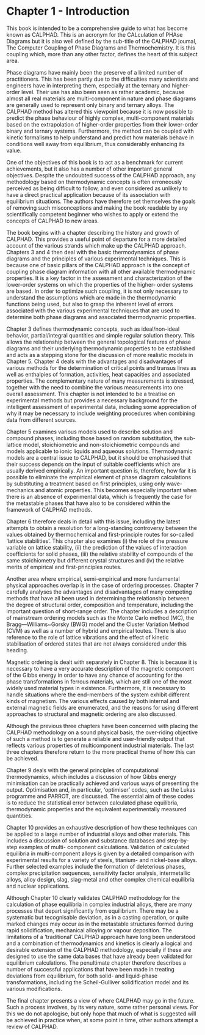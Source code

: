 # Chapter 1 - Introduction

This book is intended to be a comprehensive guide to what has become known as CALPHAD. This is an acronym for the CALculation of PHAse Diagrams but it is also well defined by the sub-title of the CALPHAD joumal, The Computer Coupling of Phase Diagrams and Thermochemistry. It is this coupling which, more than any other factor, defines the heart of this subject area.

Phase diagrams have mainly been the preserve of a limited number of practitioners. This has been partly due to the difficulties many scientists and engineers have in interpreting them, especially at the ternary and higher-order level. Their use has also been seen as rather academic, because almost all real materials are multi-component in nature and phase diagrams are generally used to represent only binary and ternary alloys. The CALPHAD method has altered this viewpoint because it is now possible to predict the phase behaviour of highly complex, multi-component materials based on the extrapolation of higher-order properties from their lower-order binary and ternary systems. Furthermore, the method can be coupled with kinetic formalisms to help understand and predict how materials behave in conditions well away from equilibrium, thus considerably enhancing its value.

One of the objectives of this book is to act as a benchmark for current achievements, but it also has a number of other important general objectives. Despite the undoubted success of the CALPHAD approach, any methodology based on thermodynamic concepts is often erroneously perceived as being difficult to follow, and even considered as unlikely to have a direct practical application because of its association with equilibrium situations. The authors have therefore set themselves the goals of removing such misconceptions and making the book readable by any scientifically competent beginner who wishes to apply or extend the concepts of CALPHAD to new areas.

The book begins with a chapter describing the history and growth of CALPHAD. This provides a useful point of departure for a more detailed account of the various strands which make up the CALPHAD approach. Chapters 3 and 4 then deal with the basic thermodynamics of phase diagrams and the principles of various experimental techniques. This is because one of basic pillars of the CALPHAD approach is the concept of coupling phase diagram information with all other available thermodynamic properties. It is a key factor in the assessment and characterization of the lower-order systems on which the properties of the higher- order systems are based. In order to optimize such coupling, it is not only necessary to understand the assumptions which are made in the thermodynamic functions being used, but also to grasp the inherent level of errors associated with the various experimental techniques that are used to determine both phase diagrams and associated thermodynamic properties.

Chapter 3 defines thermodynamic concepts, such as ideal/non-ideal behavior, partial/integral quantities and simple regular solution theory. This allows the relationship between the general topological features of phase diagrams and their underlying thermodynamic properties to be established and acts as a stepping stone for the discussion of more realistic models in Chapter 5. Chapter 4 deals with the advantages and disadvantages of various methods for the determination of critical points and transus lines as well as enthalpies of formation, activities, heat capacities and associated properties. The complementary nature of many measurements is stressed, together with the need to combine the various measurements into one overall assessment. This chapter is not intended to be a treatise on experimental methods but provides a necessary background for the intelligent assessment of experimental data, including some appreciation of why it may be necessary to include weighting procedures when combining data from different sources.

Chapter 5 examines various models used to describe solution and compound phases, including those based on random substitution, the sub-lattice model, stoichiometric and non-stoichiometric compounds and models applicable to ionic liquids and aqueous solutions. Thermodynamic models are a central issue to CALPHAD, but it should be emphasised that their success depends on the input of suitable coefficients which are usually derived empirically. An important question is, therefore, how far it is possible to eliminate the empirical element of phase diagram calculations by substituting a treatment based on first principles, using only wave-mechanics and atomic properties. This becomes especially important when there is an absence of experimental data, which is frequently the case for the metastable phases that have also to be considered within the framework of CALPHAD methods.

Chapter 6 therefore deals in detail with this issue, including the latest attempts to obtain a resolution for a long-standing controversy between the values obtained by thermochemical and first-principle routes for so-called ‘lattice stabilities’. This chapter also examines (i) the role of the pressure variable on lattice stability, (ii) the prediction of the values of interaction coefficients for solid phases, (iii) the relative stability of compounds of the same stoichiometry but different crystal structures and (iv) the relative merits of empirical and first-principles routes.

Another area where empirical, semi-empirical and more fundamental physical approaches overlap is in the case of ordering processes. Chapter 7 carefully analyses the advantages and disadvantages of many competing methods that have all been used in determining the relationship between the degree of structural order, composition and temperature, including the important question of short-range order. The chapter includes a description of mainstream ordering models such as the Monte Carlo method (MC), the Bragg—Williams~Gorsky (BWG) model and the Cluster Variation Method (CVM) as well as a number of hybrid and empirical toutes. There is also reference to the role of lattice vibrations and the effect of kinetic stabilisation of ordered states that are not always considered under this heading.

Magnetic ordering is dealt with separately in Chapter 8. This is because it is necessary to have a very accurate description of the magnetic component of the Gibbs energy in order to have any chance of accounting for the phase transformations in ferrous materials, which are still one of the most widely used material types in existence. Furthermore, it is necessary to handle situations where the end-members of the system exhibit different kinds of magnetism. The various effects caused by both internal and external magnetic fields are enumerated, and the reasons for using different approaches to structural and magnetic ordering are also discussed.

Although the previous three chapters have been concerned with placing the CALPHAD methodology on a sound physical basis, the over-riding objective of such a method is to generate a reliable and user-friendly output that reflects various properties of multicomponent industrial materials. The last three chapters therefore return to the more practical theme of how this can be achieved.

Chapter 9 deals with the general principles of computational thermodynamics, which includes a discussion of how Gibbs energy minimisation can be practically achieved and various ways of presenting the output. Optimisation and, in particular, ‘optimiser’ codes, such as the Lukas programme and PARROT, are discussed. The essential aim of these codes is to reduce the statistical error between calculated phase equilibria, thermodynamic properties and the equivalent experimentally measured quantities.

Chapter 10 provides an exhaustive description of how these techniques can be applied to a large number of industrial alloys and other materials. This includes a discussion of solution and substance databases and step-by-step examples of multi- component calculations. Validation of calculated equilibria in multi-component alloys is given by a detailed comparison with experimental results for a variety of steels, titanium- and nickel-base alloys. Further selected examples include the formation of deleterious phases, complex precipitation sequences, sensitivity factor analysis, intermetallic alloys, alloy design, slag, slag-metal and other complex chemical equilibria and nuclear applications.

Although Chapter 10 clearly validates CALPHAD methodology for the calculation of phase equilibria in complex industrial alloys, there are many processes that depart significantly from equilibrium. There may be a systematic but tecognisable deviation, as in a casting operation, or quite marked changes may occur as in the metastable structures formed during rapid solidification, mechanical alloying or vapour deposition. The limitations of a ‘traditional’ CALPHAD approach have long been understood and a combination of thermodynamics and kinetics is clearly a logical and desirable extension of the CALPHAD methodology, especially if these are designed to use the same data bases that have already been validated for equilibrium calculations. The penultimate chapter therefore describes a number of successful applications that have been made in treating deviations from equilibrium, for both solid- and liquid-phase transformations, including the Scheil-Gulliver solidification model and its various modifications.

The final chapter presents a view of where CALPHAD may go in the future. Such a process involves, by its very nature, some rather personal views. For this we do not apologise, but only hope that much of what is suggested will be achieved in practice when, at some point in time, other authors attempt a review of CALPHAD.

